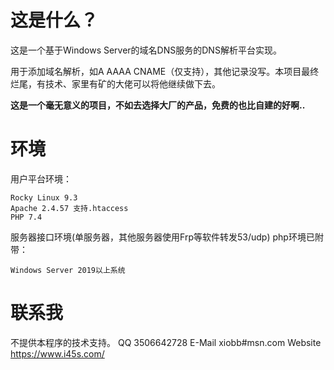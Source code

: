 # 这是什么？

这是一个基于Windows Server的域名DNS服务的DNS解析平台实现。

用于添加域名解析，如A AAAA CNAME（仅支持），其他记录没写。本项目最终烂尾，有技术、家里有矿的大佬可以将他继续做下去。

**这是一个毫无意义的项目，不如去选择大厂的产品，免费的也比自建的好啊..**

# 环境

用户平台环境：
```
Rocky Linux 9.3
Apache 2.4.57 支持.htaccess
PHP 7.4
```

服务器接口环境(单服务器，其他服务器使用Frp等软件转发53/udp) php环境已附带：
```
Windows Server 2019以上系统
```

# 联系我
不提供本程序的技术支持。
QQ 3506642728
E-Mail xiobb#msn.com
Website https://www.i45s.com/
